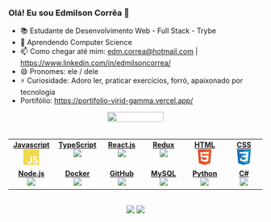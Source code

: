 ### Olá! Eu sou Edmilson Corrêa 👋

- 📚 Estudante de Desenvolvimento Web - Full Stack - Trybe
- 🌱 Aprendendo Computer Science
- 📫 Como chegar até mim: edm.correa@hotmail.com  |  https://www.linkedin.com/in/edmilsoncorrea/
- 😄 Pronomes: ele / dele
- ⚡ Curiosidade: Adoro ler, praticar exercícios, forró, apaixonado por tecnologia
- Portifólio: https://portifolio-virid-gamma.vercel.app/

<div align="center">
  <a href="https://github.com/edmcorrea">
    
<!--   <img width="47%" height="47%" src="https://github-readme-stats.vercel.app/api?username=edmcorrea&show_icons=true&theme=dark&include_all_commits=true&count_private=true"/> -->
    
  <img width="47%" height="47%" src="https://github-readme-stats.vercel.app/api/top-langs/?username=edmcorrea&layout=compact&langs_count=7&theme=dark"/>
</div>
  
 <br />
    
 <table width="320px" align="center">
   <tbody>
      <tr valign="top">
        <td width="80px" align="center">
          <span><strong>Javascript</strong></span><br>
          <img height="32" src="https://raw.githubusercontent.com/devicons/devicon/master/icons/javascript/javascript-plain.svg">
        </td>
        <td width="80px" align="center">
          <span><strong>TypeScript</strong></span><br>
          <img height="32" src="https://user-images.githubusercontent.com/98132078/200368739-feb04eec-9271-4963-a569-1cabedd86139.png">
       </td>
        <td width="80px" align="center">
          <span><strong>React.js</strong></span><br>
          <img height="32" src="https://cdn.jsdelivr.net/gh/devicons/devicon/icons/react/react-original.svg">
        </td>
        <td width="80px" align="center">
          <span><strong>Redux</strong></span><br>
          <img height="32" src="https://uxwing.com/wp-content/themes/uxwing/download/brands-and-social-media/redux-icon.png">
        </td>
        <td width="80px" align="center">
          <span><strong>HTML</strong></span><br>
          <img height="32" src="https://raw.githubusercontent.com/devicons/devicon/master/icons/html5/html5-original.svg">
        </td>
        <td width="80px" align="center">
          <span><strong>CSS</strong></span><br>
          <img height="32" src="https://raw.githubusercontent.com/devicons/devicon/master/icons/css3/css3-original.svg">
        </td>
      </tr>
     <tr>
       <td width="80px" align="center">
          <span><strong>Node.js</strong></span><br>
          <img height="32" src="https://cdn.iconscout.com/icon/free/png-256/node-js-1174925.png">
       </td>
       <td width="80px" align="center">
          <span><strong>Docker</strong></span><br>
          <img height="32" src="https://user-images.githubusercontent.com/98132078/200325516-24a48ef3-0baa-4dad-82a6-3891630b74aa.png">
       </td>
       <td width="80px" align="center">
          <span><strong>GitHub</strong></span><br>
          <img height="32" src="https://user-images.githubusercontent.com/98132078/200326052-aa182e9f-2637-41f1-8ba9-2665bb8d1bb3.png"> 
        </td>
        <td width="80px" align="center">
          <span><strong>MySQL</strong></span><br>
          <img height="32" src="https://img.uxwing.com/wp-content/themes/uxwing/download/brands-social-media/mysql-icon.png">
        </td>
       <td width="80px" align="center">
          <span><strong>Python</strong></span><br>
          <img height="32" src="https://cdn3.iconfinder.com/data/icons/logos-and-brands-adobe/512/267_Python-512.png">
       </td>
       <td width="80px" align="center">
          <span><strong>C#</strong></span><br>
          <img height="32" src="https://static-00.iconduck.com/assets.00/c-sharp-c-icon-456x512-9sej0lrz.png">
       </td>
     </tr>
   </tbody>   
 </table>  
     
 <br />  
  
<div style="display: inline_block" align="center"> 
  <a href="https://www.linkedin.com/in/edmilsoncorrea/" target="_blank"><img src="https://img.shields.io/badge/-LinkedIn-%230077B5?style=for-the-badge&logo=linkedin&logoColor=white"       target="_blank"></a> 
  <a href = "mailto:edm.correa@hotmail.com"><img src="https://img.shields.io/badge/-Gmail-%23333?style=for-the-badge&logo=gmail&logoColor=white" target="_blank"></a>    
</div>

 <br />
